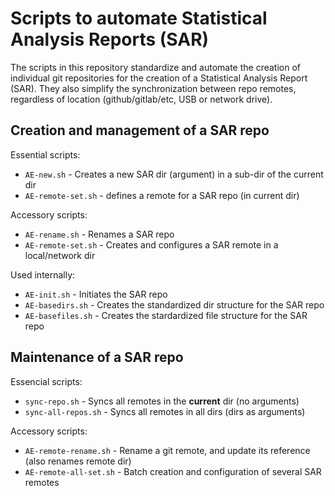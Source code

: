 # Scripts to automate Statistical Analysis Reports (SAR)

The scripts in this repository standardize and automate the creation of individual git repositories for the creation of a Statistical Analysis Report (SAR).
They also simplify the synchronization between repo remotes, regardless of location (github/gitlab/etc, USB or network drive).


## Creation and management of a SAR repo

Essential scripts:

- `AE-new.sh` - Creates a new SAR dir (argument) in a sub-dir of the current dir
- `AE-remote-set.sh` - defines a remote for a SAR repo (in current dir)

Accessory scripts:

- `AE-rename.sh` - Renames a SAR repo
- `AE-remote-set.sh` - Creates and configures a SAR remote in a local/network dir

Used internally:

- `AE-init.sh`       - Initiates the SAR repo
- `AE-basedirs.sh`  - Creates the standardized  dir structure for the SAR repo
- `AE-basefiles.sh` - Creates the stardardized file structure for the SAR repo

## Maintenance of a SAR repo

Essencial scripts:

- `sync-repo.sh` - Syncs all remotes in the **current** dir (no arguments)
- `sync-all-repos.sh` - Syncs all remotes in all dirs (dirs as arguments)

Accessory scripts:

- `AE-remote-rename.sh` - Rename a git remote, and update its reference (also renames remote dir)
- `AE-remote-all-set.sh` - Batch creation and configuration of several SAR remotes
